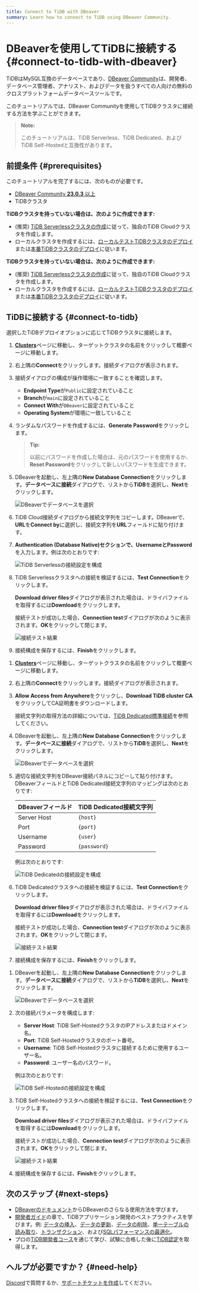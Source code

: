 ```yaml
---
title: Connect to TiDB with DBeaver
summary: Learn how to connect to TiDB using DBeaver Community.
---
```


# DBeaverを使用してTiDBに接続する {#connect-to-tidb-with-dbeaver}

TiDBはMySQL互換のデータベースであり、[DBeaver Community](https://dbeaver.io/download/)は、開発者、データベース管理者、アナリスト、およびデータを扱うすべての人向けの無料のクロスプラットフォームデータベースツールです。

このチュートリアルでは、DBeaver Communityを使用してTiDBクラスタに接続する方法を学ぶことができます。

> **Note:**
>
> このチュートリアルは、TiDB Serverless、TiDB Dedicated、およびTiDB Self-Hostedと互換性があります。

## 前提条件 {#prerequisites}

このチュートリアルを完了するには、次のものが必要です。

- [DBeaver Community **23.0.3** 以上](https://dbeaver.io/download/)
- TiDBクラスタ

<CustomContent platform="tidb">

**TiDBクラスタを持っていない場合は、次のように作成できます:**

- (推奨) [TiDB Serverlessクラスタの作成](/develop/dev-guide-build-cluster-in-cloud.md)に従って、独自のTiDB Cloudクラスタを作成します。
- ローカルクラスタを作成するには、[ローカルテストTiDBクラスタのデプロイ](/quick-start-with-tidb.md#deploy-a-local-test-cluster)または[本番TiDBクラスタのデプロイ](/production-deployment-using-tiup.md)に従います。

</CustomContent>
<CustomContent platform="tidb-cloud">

**TiDBクラスタを持っていない場合は、次のように作成できます:**

- (推奨) [TiDB Serverlessクラスタの作成](/develop/dev-guide-build-cluster-in-cloud.md)に従って、独自のTiDB Cloudクラスタを作成します。
- ローカルクラスタを作成するには、[ローカルテストTiDBクラスタのデプロイ](https://docs.pingcap.com/tidb/stable/quick-start-with-tidb#deploy-a-local-test-cluster)または[本番TiDBクラスタのデプロイ](https://docs.pingcap.com/tidb/stable/production-deployment-using-tiup)に従います。

</CustomContent>

## TiDBに接続する {#connect-to-tidb}

選択したTiDBデプロイオプションに応じてTiDBクラスタに接続します。

<SimpleTab>
<div label="TiDB Serverless">

1. [**Clusters**](https://tidbcloud.com/console/clusters)ページに移動し、ターゲットクラスタの名前をクリックして概要ページに移動します。

2. 右上隅の**Connect**をクリックします。接続ダイアログが表示されます。

3. 接続ダイアログの構成が操作環境に一致することを確認します。

   - **Endpoint Type**が`Public`に設定されていること
   - **Branch**が`main`に設定されていること
   - **Connect With**が`DBeaver`に設定されていること
   - **Operating System**が環境に一致していること

4. ランダムなパスワードを作成するには、**Generate Password**をクリックします。

   > **Tip:**
   >
   > 以前にパスワードを作成した場合は、元のパスワードを使用するか、**Reset Password**をクリックして新しいパスワードを生成できます。

5. DBeaverを起動し、左上隅の**New Database Connection**をクリックします。**データベースに接続**ダイアログで、リストから**TiDB**を選択し、**Next**をクリックします。

   ![DBeaverでデータベースを選択](/media/develop/dbeaver-select-database.jpg)

6. TiDB Cloud接続ダイアログから接続文字列をコピーします。DBeaverで、**URL**を**Connect by**に選択し、接続文字列を**URL**フィールドに貼り付けます。

7. **Authentication (Database Native)**セクションで、**Username**と**Password**を入力します。例は次のとおりです:

   ![TiDB Serverlessの接続設定を構成](/media/develop/dbeaver-connection-settings-serverless.jpg)

8. TiDB Serverlessクラスタへの接続を検証するには、**Test Connection**をクリックします。

   **Download driver files**ダイアログが表示された場合は、ドライバファイルを取得するには**Download**をクリックします。

   接続テストが成功した場合、**Connection test**ダイアログが次のように表示されます。**OK**をクリックして閉じます。

   ![接続テスト結果](/media/develop/dbeaver-connection-test.jpg)

9. 接続構成を保存するには、**Finish**をクリックします。

</div>
<div label="TiDB Dedicated">

1. [**Clusters**](https://tidbcloud.com/console/clusters)ページに移動し、ターゲットクラスタの名前をクリックして概要ページに移動します。

2. 右上隅の**Connect**をクリックします。接続ダイアログが表示されます。

3. **Allow Access from Anywhere**をクリックし、**Download TiDB cluster CA**をクリックしてCA証明書をダウンロードします。

   接続文字列の取得方法の詳細については、[TiDB Dedicated標準接続](https://docs.pingcap.com/tidbcloud/connect-via-standard-connection)を参照してください。

4. DBeaverを起動し、左上隅の**New Database Connection**をクリックします。**データベースに接続**ダイアログで、リストから**TiDB**を選択し、**Next**をクリックします。

   ![DBeaverでデータベースを選択](/media/develop/dbeaver-select-database.jpg)

5. 適切な接続文字列をDBeaver接続パネルにコピーして貼り付けます。DBeaverフィールドとTiDB Dedicated接続文字列のマッピングは次のとおりです:

   | DBeaverフィールド | TiDB Dedicated接続文字列 |
   | ------------ | ------------------- |
   | Server Host  | `{host}`            |
   | Port         | `{port}`            |
   | Username     | `{user}`            |
   | Password     | `{password}`        |

   例は次のとおりです:

   ![TiDB Dedicatedの接続設定を構成](/media/develop/dbeaver-connection-settings-dedicated.jpg)

6. TiDB Dedicatedクラスタへの接続を検証するには、**Test Connection**をクリックします。

   **Download driver files**ダイアログが表示された場合は、ドライバファイルを取得するには**Download**をクリックします。

   接続テストが成功した場合、**Connection test**ダイアログが次のように表示されます。**OK**をクリックして閉じます。

   ![接続テスト結果](/media/develop/dbeaver-connection-test.jpg)

7. 接続構成を保存するには、**Finish**をクリックします。

</div>
<div label="TiDB Self-Hosted">

1. DBeaverを起動し、左上隅の**New Database Connection**をクリックします。**データベースに接続**ダイアログで、リストから**TiDB**を選択し、**Next**をクリックします。

   ![DBeaverでデータベースを選択](/media/develop/dbeaver-select-database.jpg)

2. 次の接続パラメータを構成します:

   - **Server Host**: TiDB Self-HostedクラスタのIPアドレスまたはドメイン名。
   - **Port**: TiDB Self-Hostedクラスタのポート番号。
   - **Username**: TiDB Self-Hostedクラスタに接続するために使用するユーザー名。
   - **Password**: ユーザー名のパスワード。

   例は次のとおりです:

   ![TiDB Self-Hostedの接続設定を構成](/media/develop/dbeaver-connection-settings-self-hosted.jpg)

3. TiDB Self-Hostedクラスタへの接続を検証するには、**Test Connection**をクリックします。

   **Download driver files**ダイアログが表示された場合は、ドライバファイルを取得するには**Download**をクリックします。

   接続テストが成功した場合、**Connection test**ダイアログが次のように表示されます。**OK**をクリックして閉じます。

   ![接続テスト結果](/media/develop/dbeaver-connection-test.jpg)

4. 接続構成を保存するには、**Finish**をクリックします。

</div>
</SimpleTab>

## 次のステップ {#next-steps}

- [DBeaverのドキュメント](https://github.com/dbeaver/dbeaver/wiki)からDBeaverのさらなる使用方法を学びます。
- [開発者ガイド](/develop/dev-guide-overview.md)の章で、TiDBアプリケーション開発のベストプラクティスを学びます。例: [データの挿入](/develop/dev-guide-insert-data.md)、[データの更新](/develop/dev-guide-update-data.md)、[データの削除](/develop/dev-guide-delete-data.md)、[単一テーブルの読み取り](/develop/dev-guide-get-data-from-single-table.md)、[トランザクション](/develop/dev-guide-transaction-overview.md)、および[SQLパフォーマンスの最適化](/develop/dev-guide-optimize-sql-overview.md)。
- プロの[TiDB開発者コース](https://www.pingcap.com/education/)を通じて学び、試験に合格した後に[TiDB認定](https://www.pingcap.com/education/certification/)を取得します。

## ヘルプが必要ですか？ {#need-help}

[Discord](https://discord.gg/vYU9h56kAX)で質問するか、[サポートチケットを作成](https://support.pingcap.com/)してください。
